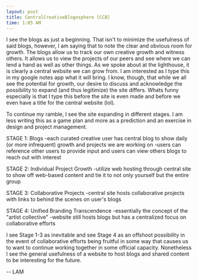 ```yaml
---
layout: post
title: CentralCreativeBlogosphere [CCB]
time: 1:05 AM
---
```


I see the blogs as just a beginning. That isn't to minimize the usefulness of said blogs, however, I am saying that to note the clear and obvious room for growth. The blogs allow us to track our own creative growth and witness others. It allows us to view the projects of our peers and see where we can lend a hand as well as other things. As we spoke about at the lighthouse, it is clearly a central website we can grow from. I am interested as I type this in my google notes app what it will bring. I know, though, that while we all see the potential for growth, our desire to discuss and acknowledge the possibility to expand (and thus legitimize) the site differs. Whats funny especially is that I type this before the site is even made and before we even have a title for the central website (lol).

To continue my ramble, I see the site expanding in different stages. I am less writing this as a game plan and more as a prediction and an exercise in design and project management. 

STAGE 1: Blogs
-each curated creative user has central blog to show daily (or more infrequent) growth and projects we are working on
-users can reference other users to provide input and users can view others blogs to reach out with interest

STAGE 2: Individual Project Growth
-utilize web hosting through central site to show off web-based content and tie it to not only yourself but the entire group

STAGE 3: Collaborative Projects 
-central site hosts collaborative projects with links to behind the scenes on user's blogs

STAGE 4: Unified Branding Transcendence 
-essentially the concept of the "artist collective"
-website still hosts blogs but has a centralized focus on collaborative efforts 

I see Stage 1-3 as inevitable and see Stage 4 as an offshoot possibility in the event of collaborative efforts being fruitful in some way that causes us to want to continue working together in some official capacity. Nonetheless I see the general usefulness of a website to host blogs and shared content to be interesting for the future.

-- LAM